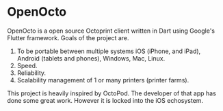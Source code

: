 # OpenOcto

OpenOcto is a open source Octoprint client written in Dart using Google's Flutter framework.
Goals of the project are.
1. To be portable between multiple systems iOS (iPhone, and iPad), Android (tablets and phones), Windows, Mac, Linux.
2. Speed.
3. Reliability.
4. Scalability management of 1 or many printers (printer farms).

This project is heavily inspired by OctoPod. The developer of that app has done some great work. However it is locked into the iOS echosystem.